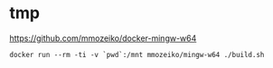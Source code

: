 # tmp

https://github.com/mmozeiko/docker-mingw-w64

```
docker run --rm -ti -v `pwd`:/mnt mmozeiko/mingw-w64 ./build.sh
```

